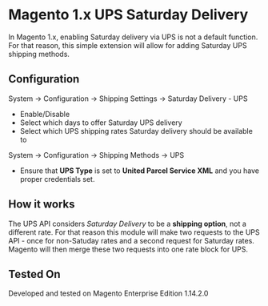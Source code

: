 # Magento 1.x UPS Saturday Delivery
In Magento 1.x, enabling Saturday delivery via UPS is not a default function.  For that reason, this simple extension will allow for adding Saturday UPS shipping methods.

## Configuration
System -> Configuration -> Shipping Settings -> Saturday Delivery - UPS
* Enable/Disable
* Select which days to offer Saturday UPS delivery
* Select which UPS shipping rates Saturday delivery should be available to

System -> Configuration -> Shipping Methods -> UPS
* Ensure that **UPS Type** is set to **United Parcel Service XML** and you have proper credentials set.

## How it works
The UPS API considers *Saturday Delivery* to be a **shipping option**, not a different rate.  For that reason this module will make two requests to the UPS API - once for non-Satuday rates and a second request for Saturday rates.  Magento will then merge these two requests into one rate block for UPS.

## Tested On
Developed and tested on Magento Enterprise Edition 1.14.2.0